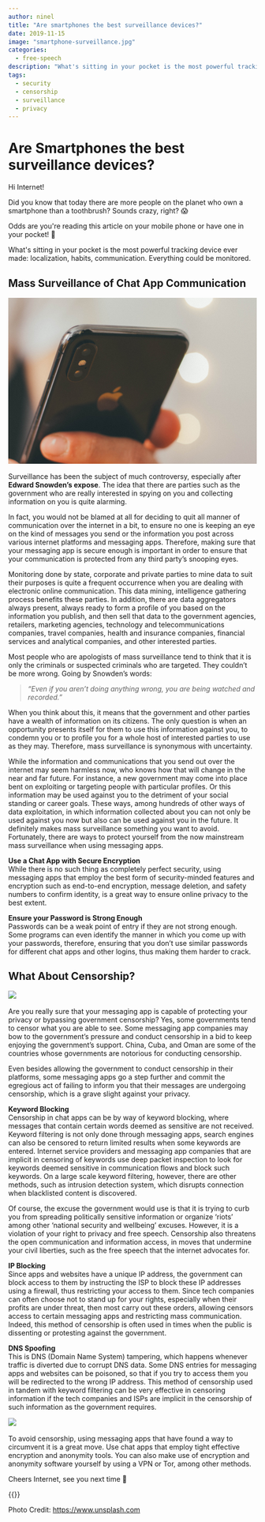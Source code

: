 ```yaml
---
author: ninel
title: "Are smartphones the best surveillance devices?"
date: 2019-11-15
image: "smartphone-surveillance.jpg"
categories:
  - free-speech
description: "What's sitting in your pocket is the most powerful tracking device ever made: localization, habits, communication. Everything can be monitored from your smartphone!"
tags:
  - security
  - censorship
  - surveillance
  - privacy
---
```


# Are Smartphones the best surveillance devices?

Hi Internet!

Did you know that today there are more people on the planet who own a smartphone than a toothbrush? Sounds crazy, right? 😱

Odds are you're reading this article on your mobile phone or have one in your pocket! 🔮

What's sitting in your pocket is the most powerful tracking device ever made: localization, habits, communication. Everything could be monitored.

## Mass Surveillance of Chat App Communication

![](smartphone.jpg)

Surveillance has been the subject of much controversy, especially after  **Edward Snowden’s expose**. The idea that there are parties such as the government who are really interested in spying on you and collecting information on you is quite alarming.

In fact, you would not be blamed at all for deciding to quit all manner of communication over the internet in a bit, to ensure no one is keeping an eye on the kind of messages you send or the information you post across various internet platforms and messaging apps. Therefore, making sure that your messaging app is secure enough is important in order to ensure that your communication is protected from any third party’s snooping eyes.

Monitoring done by state, corporate and private parties to mine data to suit their purposes is quite a frequent occurrence when you are dealing with electronic online communication. This data mining, intelligence gathering process benefits these parties. In addition, there are data aggregators always present, always ready to form a profile of you based on the information you publish, and then sell that data to the government agencies, retailers, marketing agencies, technology and telecommunications companies, travel companies, health and insurance companies, financial services and analytical companies, and other interested parties.

Most people who are apologists of mass surveillance tend to think that it is only the criminals or suspected criminals who are targeted. They couldn’t be more wrong. Going by Snowden’s words:

> *“Even if you aren’t doing anything wrong, you are being watched and recorded.”*

When you think about this, it means that the government and other parties have a wealth of information on its citizens. The only question is when an opportunity presents itself for them to use this information against you, to condemn you or to profile you for a whole host of interested parties to use as they may. Therefore, mass surveillance is synonymous with uncertainty.

While the information and communications that you send out over the internet may seem harmless now, who knows how that will change in the near and far future. For instance, a new government may come into place bent on exploiting or targeting people with particular profiles. Or this information may be used against you to the detriment of your social standing or career goals. These ways, among hundreds of other ways of data exploitation, in which information collected about you can not only be used against you now but also can be used against you in the future. It definitely makes mass surveillance something you want to avoid. Fortunately, there are ways to protect yourself from the now mainstream mass surveillance when using messaging apps.

**Use a Chat App with Secure Encryption** </br> While there is no such thing as completely perfect security, using messaging apps that employ the best form of security-minded features and encryption such as end-to-end encryption, message deletion, and safety numbers to confirm identity, is a great way to ensure online privacy to the best extent.

**Ensure your Password is Strong Enough** </br> Passwords can be a weak point of entry if they are not strong enough. Some programs can even identify the manner in which you come up with your passwords, therefore, ensuring that you don’t use similar passwords for different chat apps and other logins, thus making them  harder to crack.


## What About Censorship?

![](surveillance.jpg)


Are you really sure that your messaging app is capable of protecting your privacy or bypassing government censorship? Yes, some governments tend to censor what you are able to see. Some messaging app companies may bow to the government’s pressure and conduct censorship in a bid to keep enjoying the government’s support. China, Cuba, and Oman are some of the countries whose governments are notorious for conducting censorship.

Even besides allowing the government to conduct censorship in their platforms, some messaging apps go a step further and commit the egregious act of failing to inform you that their messages are undergoing censorship, which is a grave slight against your privacy.

**Keyword Blocking** </br> Censorship in chat apps can be by way of keyword blocking, where messages that contain certain words deemed as sensitive are not received. Keyword filtering is not only done through messaging apps, search engines can also be censored to return limited results when some keywords are entered. Internet service providers and messaging app companies that are implicit in censoring of keywords use deep packet inspection to look for keywords deemed sensitive in communication flows and block such keywords. On a large scale keyword filtering, however, there are other methods, such as intrusion detection system, which disrupts connection when blacklisted content is discovered.

Of course, the excuse the government would use is that it is trying to curb you from spreading politically sensitive information or organize ‘riots’ among other ‘national security and wellbeing’ excuses. However, it is a violation of your right to privacy and free speech. Censorship also threatens the open communication and information access, in moves that undermine your civil liberties, such as the free speech that the internet advocates for.

**IP Blocking** </br> Since apps and websites have a unique IP address, the government can block access to them by instructing the ISP to block these IP addresses using a firewall, thus restricting your access to them. Since tech companies can often choose not to stand up for your rights, especially when their profits are under threat, then most carry out these orders, allowing censors access to certain messaging apps and  restricting mass communication. Indeed, this method of censorship is often used in times when the public is dissenting or protesting against the government.

**DNS Spoofing**</Br> This is DNS (Domain Name System) tampering, which happens whenever traffic is diverted due to corrupt DNS data. Some DNS entries for messaging apps and websites can be poisoned, so that if you try to access them you will be redirected to the wrong IP address. This method of censorship used in tandem with keyword filtering can be very effective in censoring information if the tech companies and ISPs are implicit in the censorship of such information as the government requires.

![](freeme.jpg)

To avoid censorship, using messaging apps that have found a way to circumvent it is a great move. Use chat apps that employ tight effective encryption and anonymity tools. You can also make use of encryption and anonymity software yourself by using a VPN or Tor, among other methods.

Cheers Internet, see you next time 🤫

 {{<tweet id="1186666663191728129">}}

Photo Credit: https://www.unsplash.com 
